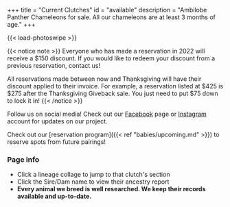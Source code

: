 +++
title = "Current Clutches"
id = "available"
description = "Ambilobe Panther Chameleons for sale. All our chameleons are at least 3 months of age."
+++

{{< load-photoswipe >}}

{{< notice note >}}
Everyone who has made a reservation in 2022 will receive a $150 discount. If you would like to redeem your discount from a previous reservation, contact us! 

All reservations made between now and Thanksgiving will have their discount applied to their invoice. For example, a reservation listed at $425 is $275 after the Thanksgiving Giveback sale. You just need to put $75 down to lock it in!
{{< /notice >}}

Follow us on social media! Check out our [Facebook](https://www.facebook.com/jonmarkhill) page or [Instagram](https://www.instagram.com/ipardalis/) account for updates on our project.

Check out our [reservation program]({{< ref "babies/upcoming.md" >}}) to reserve spots from future pairings!


### Page info
- Click a lineage collage to jump to that clutch's section
- Click the Sire/Dam name to view their ancestry report
- **Every animal we breed is well researched. We keep their records available and up-to-date.**
